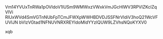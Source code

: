 Vm14YVUxTnRWa1pOVldoV1lUSm9WMWxzVWxkVmJGcHlWV3RPVlZKclZqVlVi
RlUxWVd4SmVGTnNUbFpTCmJFWXpWWHBDVDJSSFNrVldiV3hoQ21WcVFUVlJN
bVIzVGtad1NFNUVNRXREYldoMldYYzlQUW9LZVhsNQoKYXV0

xqb